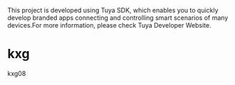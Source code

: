 This project is developed using Tuya SDK, which enables you to quickly develop branded apps connecting and controlling smart scenarios of many devices.For more information, please check Tuya Developer Website.
# kxg
kxg08
